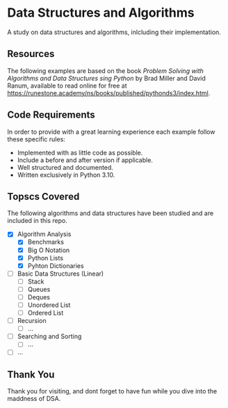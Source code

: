 # Data Structures and Algorithms
A study on data structures and algorithms, inlcluding their implementation.

## Resources
The following examples are based on the book *Problem Solving with Algorithms and Data Structures sing Python* by Brad Miller and David Ranum, available to read online for free at https://runestone.academy/ns/books/published/pythonds3/index.html. 

## Code Requirements
In order to provide with a great learning experience each example follow these specific rules:
* Implemented with as little code as possible.
* Include a before and after version if applicable.
* Well structured and documented.
* Written exclusively in Python 3.10.

## Topscs Covered
The following algorithms and data structures have been studied and are included in this repo.
- [x] Algorithm Analysis
  - [x] Benchmarks
  - [x] Big O Notation
  - [x] Python Lists
  - [x] Pyhton Dictionaries   
- [ ] Basic Data Structures (Linear)
  - [ ] Stack
  - [ ] Queues
  - [ ] Deques
  - [ ] Unordered List
  - [ ] Ordered List
- [ ] Recursion
  - [ ] ...
- [ ] Searching and Sorting
  - [ ] ...
- [ ] ...

## Thank You
Thank you for visiting, and dont forget to have fun while you dive into the maddness of DSA.
